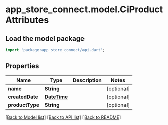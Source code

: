 # app_store_connect.model.CiProductAttributes

## Load the model package
```dart
import 'package:app_store_connect/api.dart';
```

## Properties
Name | Type | Description | Notes
------------ | ------------- | ------------- | -------------
**name** | **String** |  | [optional] 
**createdDate** | [**DateTime**](DateTime.md) |  | [optional] 
**productType** | **String** |  | [optional] 

[[Back to Model list]](../README.md#documentation-for-models) [[Back to API list]](../README.md#documentation-for-api-endpoints) [[Back to README]](../README.md)


